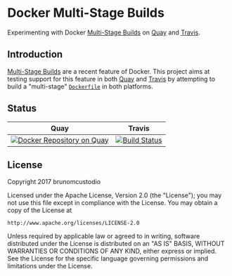 # Docker Multi-Stage Builds

Experimenting with Docker [Multi-Stage Builds](https://docs.docker.com/engine/userguide/eng-image/multistage-build/) on [Quay](https://quay.io/) and [Travis](https://travis-ci.org/).

## Introduction

[Multi-Stage Builds](https://docs.docker.com/engine/userguide/eng-image/multistage-build/) are a recent feature of Docker. This project aims at testing support for this feature in both [Quay](https://quay.io/) and [Travis](https://travis-ci.org/) by attempting to build a "multi-stage" [`Dockerfile`](./Dockerfile) in both platforms.

## Status

| Quay | Travis |
|------|--------|
| [![Docker Repository on Quay](https://quay.io/repository/brunomcustodio/docker-multi-stage-builds/status "Docker Repository on Quay")](https://quay.io/repository/brunomcustodio/docker-multi-stage-builds) | [![Build Status](https://travis-ci.org/brunomcustodio/docker-multi-stage-builds.svg?branch=master)](https://travis-ci.org/brunomcustodio/docker-multi-stage-builds) |

## License

Copyright 2017 brunomcustodio

Licensed under the Apache License, Version 2.0 (the "License");
you may not use this file except in compliance with the License.
You may obtain a copy of the License at

    http://www.apache.org/licenses/LICENSE-2.0

Unless required by applicable law or agreed to in writing, software
distributed under the License is distributed on an "AS IS" BASIS,
WITHOUT WARRANTIES OR CONDITIONS OF ANY KIND, either express or implied.
See the License for the specific language governing permissions and
limitations under the License.
